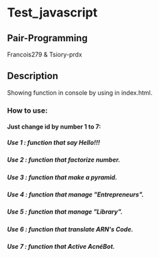 # Test_javascript

## Pair-Programming

Francois279 & Tsiory-prdx

## Description

Showing function in console by using <script src="script_id.js"></script> in index.html.

### How to use: 

#### Just change id by number 1 to 7:

##### Use 1 : function that say Hello!!!
##### Use 2 : function that factorize number.
##### Use 3 : function that make a pyramid.
##### Use 4 : function that manage "Entrepreneurs".
##### Use 5 : function that manage "Library".
##### Use 6 : function that translate ARN's Code.
##### Use 7 : function that Active AcnéBot.
